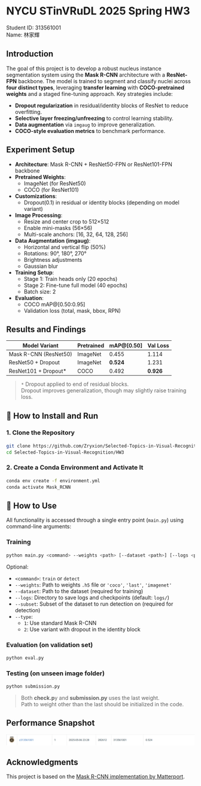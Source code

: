 # NYCU STinVRuDL 2025 Spring HW3
Student ID: 313561001   
Name: 林家輝

## Introduction

The goal of this project is to develop a robust nucleus instance segmentation system using the **Mask R-CNN** architecture with a **ResNet-FPN** backbone. The model is trained to segment and classify nuclei across **four distinct types**, leveraging **transfer learning** with **COCO-pretrained weights** and a staged fine-tuning approach.
Key strategies include: 
* **Dropout regularization** in residual/identity blocks of ResNet to reduce overfitting.
* **Selective layer freezing/unfreezing** to control learning stability.
* **Data augmentation** via `imgaug` to improve generalization.
* **COCO-style evaluation metrics** to benchmark performance.

## Experiment Setup


- **Architecture**: Mask R-CNN + ResNet50-FPN or ResNet101-FPN backbone  
- **Pretrained Weights**:
  - ImageNet (for ResNet50)
  - COCO (for ResNet101)
- **Customizations**:
  - Dropout(0.1) in residual or identity blocks (depending on model variant)
- **Image Processing**:
  - Resize and center crop to 512×512
  - Enable mini-masks (56×56)
  - Multi-scale anchors: [16, 32, 64, 128, 256]
- **Data Augmentation (imgaug)**:
  - Horizontal and vertical flip (50%)
  - Rotations: 90°, 180°, 270°
  - Brightness adjustments
  - Gaussian blur
- **Training Setup**:
  - Stage 1: Train heads only (20 epochs)
  - Stage 2: Fine-tune full model (40 epochs)
  - Batch size: 2
- **Evaluation**:
  - COCO mAP@[0.50:0.95]
  - Validation loss (total, mask, bbox, RPN)
    
## Results and Findings

| Model Variant               | Pretrained | mAP@[0.50] | Val Loss |
|----------------------------|------------|------------|----------|
| Mask R-CNN (ResNet50)      | ImageNet   | 0.455      | 1.114    |
| ResNet50 + Dropout         | ImageNet   | **0.524**  | 1.231    |
| ResNet101 + Dropout*       | COCO       | 0.492      | **0.926**|

> `*` Dropout applied to end of residual blocks.  
> Dropout improves generalization, though may slightly raise training loss.

## 🔧 How to Install and Run

### 1. Clone the Repository

```bash
git clone https://github.com/Zryxion/Selected-Topics-in-Visual-Recognition
cd Selected-Topics-in-Visual-Recognition/HW3
```

### 2. Create a Conda Environment and Activate It

```bash
conda env create -f environment.yml
conda activate Mask_RCNN
```

## 🚀 How to Use

All functionality is accessed through a single entry point (`main.py`) using command-line arguments:

### Training

```bash
python main.py <command> --weights <path> [--dataset <path>] [--logs <path>] [--subset <name>] --type <1|2>
```

Optional:
* `<command>`: `train` or `detect`
* `--weights`: Path to weights `.h5` file or `'coco'`, `'last'`, `'imagenet'`
* `--dataset`: Path to the dataset (required for training)
* `--logs`: Directory to save logs and checkpoints (default: `logs/`)
* `--subset`: Subset of the dataset to run detection on (required for detection)
* `--type`:
  * `1`: Use standard Mask R-CNN
  * `2`: Use variant with dropout in the identity block



### Evaluation (on validation set)

```bash
python eval.py
```

### Testing (on unseen image folder)

```bash
python submission.py
```

> Both **check.p**y and **submission.py** uses the last weight.  
> Path to weight other than the last should be initialized in the code.

## Performance Snapshot

![](https://github.com/Zryxion/Selected-Topics-in-Visual-Recognition/blob/main/HW3/image/placement.png)

## Acknowledgments

This project is based on the [Mask R-CNN implementation by Matterport](https://github.com/matterport/Mask_RCNN/tree/master). 
